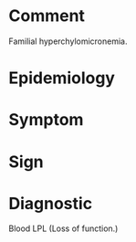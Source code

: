 # Comment

Familial hyperchylomicronemia.

# Epidemiology

# Symptom

# Sign

# Diagnostic

Blood LPL
(Loss of function.)
